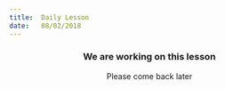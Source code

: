 ```yaml
---
title:  Daily Lesson
date:   08/02/2018
---
```


### <center>We are working on this lesson</center>
<center>Please come back later</center>